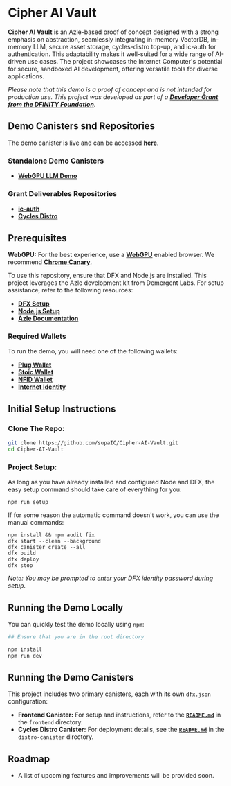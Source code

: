 # Cipher AI Vault

**Cipher AI Vault** is an Azle-based proof of concept designed with a strong emphasis on abstraction, seamlessly integrating in-memory VectorDB, in-memory LLM, secure asset storage, cycles-distro top-up, and ic-auth for authentication. This adaptability makes it well-suited for a wide range of AI-driven use cases. The project showcases the Internet Computer's potential for secure, sandboxed AI development, offering versatile tools for diverse applications.

*Please note that this demo is a proof of concept and is not intended for production use. This project was developed as part of a [**Developer Grant from the DFINITY Foundation**](https://dfinity.org/grants).*

## Demo Canisters snd Repositories

The demo canister is live and can be accessed [**here**](https://qehbq-rqaaa-aaaan-ql2iq-cai.icp0.io/).

### Standalone Demo Canisters
- [**WebGPU LLM Demo**](https://f45ub-wiaaa-aaaap-ahskq-cai.icp0.io/)

### Grant Deliverables Repositories
- [**ic-auth**](https://github.com/supaIC/ic-auth)
- [**Cycles Distro**](https://github.com/supaIC/cycles-distro)

## Prerequisites

**WebGPU:** For the best experience, use a [**WebGPU**](https://developer.mozilla.org/en-US/docs/Web/API/WebGPU_API) enabled browser. We recommend [**Chrome Canary**](https://www.google.com/chrome/canary/).

To use this repository, ensure that DFX and Node.js are installed. This project leverages the Azle development kit from Demergent Labs. For setup assistance, refer to the following resources:

- [**DFX Setup**](https://internetcomputer.org/docs/current/developer-docs/getting-started/install)
- [**Node.js Setup**](https://docs.npmjs.com/downloading-and-installing-node-js-and-npm)
- [**Azle Documentation**](https://github.com/demergent-labs/azle)

### Required Wallets

To run the demo, you will need one of the following wallets:

- [**Plug Wallet**](https://plugwallet.ooo/)
- [**Stoic Wallet**](https://www.stoicwallet.com/)
- [**NFID Wallet**](https://nfid.one/)
- [**Internet Identity**](https://identity.raw.ic0.app/)

## Initial Setup Instructions

### Clone The Repo:
```bash
git clone https://github.com/supaIC/Cipher-AI-Vault.git
cd Cipher-AI-Vault
```

### Project Setup:

As long as you have already installed and configured Node and DFX, the easy setup command should take care of everything for you:

```
npm run setup
```

If for some reason the automatic command doesn't work, you can use the manual commands:

```
npm install && npm audit fix
dfx start --clean --background
dfx canister create --all
dfx build
dfx deploy
dfx stop
```
*Note: You may be prompted to enter your DFX identity password during setup.*

## Running the Demo Locally

You can quickly test the demo locally using `npm`:

```bash
## Ensure that you are in the root directory

npm install
npm run dev
```

## Running the Demo Canisters

This project includes two primary canisters, each with its own `dfx.json` configuration:

- **Frontend Canister:** For setup and instructions, refer to the [**`README.md`**](https://github.com/supaIC/Cipher-AI-Vault/blob/main/frontend/README.md) in the `frontend` directory.
- **Cycles Distro Canister:** For deployment details, see the [**`README.md`**](https://github.com/supaIC/Cipher-AI-Vault/blob/main/distro-canister/README.md) in the `distro-canister` directory.

## Roadmap

- A list of upcoming features and improvements will be provided soon.